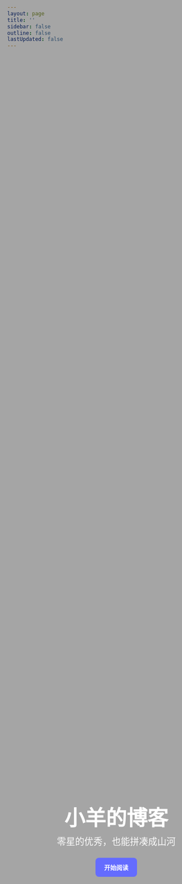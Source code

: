 ```yaml
---
layout: page
title: ''
sidebar: false
outline: false
lastUpdated: false
---
```


<section class="full-hero" role="img" aria-label="站点主视觉">
  <div class="hero-content">
    <h1>小羊的博客</h1>
    <p>零星的优秀，也能拼凑成山河</p>
    <a class="hero-btn" href="/guide/start">开始阅读</a>
  </div>
</section>

<style>
html, body { height: 100%; overflow: hidden; }
/* 让内容突破文档容器，铺满全宽 */
.full-hero {
  position: fixed;
  inset: 0;
  width: 100svw;
  height: 100svh;
  display: grid;
  place-items: center;
  background-image: url('hero.png'); /* 将图片放在 docs/public/hero.png */
  background-size: cover;
  background-position: center;
  overflow: hidden;
}

/* 半透明遮罩，提升文字可读性 */
.full-hero::after {
  content: '';
  position: absolute;
  inset: 0;
  background: rgba(0,0,0,0.35);
}

.hero-content {
  position: relative;
  z-index: 1;
  text-align: center;
  padding: 0 1.25rem;
  color: #fff;
  max-width: 900px;
}

.hero-content h1 {
  font-size: clamp(2rem, 5vw, 4rem);
  line-height: 1.1;
  margin: 0 0 0.75rem;
}

.hero-content p {
  font-size: clamp(1rem, 2.2vw, 1.375rem);
  opacity: 0.95;
  margin: 0 0 1.5rem;
}

.hero-btn {
  display: inline-block;
  padding: 0.75rem 1.25rem;
  border-radius: 8px;
  background: var(--vp-c-brand, #646cff);
  color: #fff;
  text-decoration: none;
  font-weight: 600;
  transition: transform .15s ease, opacity .15s ease;
}
.hero-btn:hover { transform: translateY(-1px); opacity: .95; }
</style>